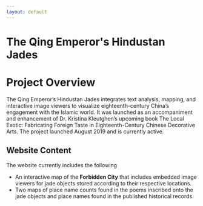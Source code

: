 ```yaml
---
layout: default
---
```

The Qing Emperor's Hindustan Jades
=================================

# **Project Overview** #

The Qing Emperor’s Hindustan Jades integrates text analysis, mapping, and
interactive image viewers to visualize eighteenth-century China’s engagement
with the Islamic world. It was launched as an accompaniment and enhancement
of Dr. Kristina Kleutghen’s upcoming book The Local Exotic: Fabricating Foreign
Taste in Eighteenth-Century Chinese Decorative Arts. The project launched
August 2019 and is currently active.

## Website Content ##

The website currently includes the following
* An interactive map of the **Forbidden City** that includes embedded image viewers
for jade objects stored according to their respective locations.
* Two maps of place name counts found in the poems inscribed onto the jade objects
and place names found in the published historical records.

